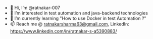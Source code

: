 - 👋 Hi, I’m @ratnakar-007
- 👀 I’m interested in test automation and java-backend technologies
- 🌱 I’m currently learning "How to use Docker in test Automation ?"
- 📫 Reach me @ ratnakarsharma63@gmail.com, LinkedIn: https://www.linkedin.com/in/ratnakar-s-a5390883/

<!---
ratnakar-007/ratnakar-007 is a ✨ special ✨ repository because its `README.md` (this file) appears on your GitHub profile.
You can click the Preview link to take a look at your changes.
--->
